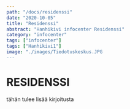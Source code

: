 ```yaml
---
path: "/docs/residenssi"
date: "2020-10-05"
title: "Residenssi"
abstract: "Hanhikivi infocenter Residenssi"
category: "infocenter"
tags: ["infocenter"]
tags: ["Hanhikivi1"]
image: "./images/Tiedotuskeskus.JPG
---
```


# RESIDENSSI

tähän tulee lisää kirjoitusta

